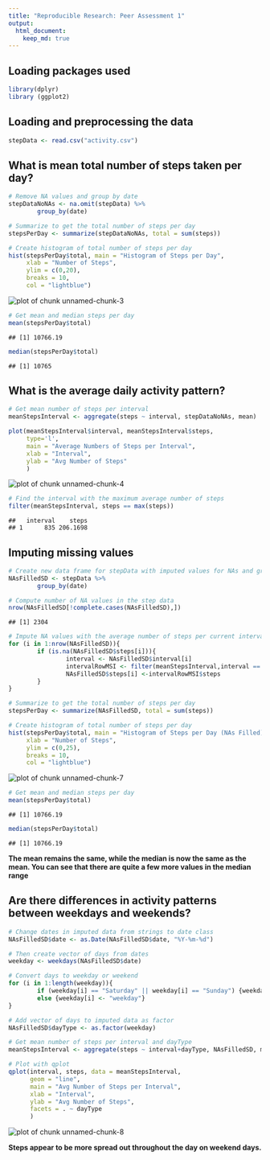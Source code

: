 ```yaml
---
title: "Reproducible Research: Peer Assessment 1"
output: 
  html_document:
    keep_md: true
---
```

## Loading packages used

```r
library(dplyr)
library (ggplot2)
```

## Loading and preprocessing the data


```r
stepData <- read.csv("activity.csv")
```

## What is mean total number of steps taken per day?

```r
# Remove NA values and group by date
stepDataNoNAs <- na.omit(stepData) %>%
        group_by(date)

# Summarize to get the total number of steps per day
stepsPerDay <- summarize(stepDataNoNAs, total = sum(steps))

# Create histogram of total number of steps per day
hist(stepsPerDay$total, main = "Histogram of Steps per Day",
     xlab = "Number of Steps",
     ylim = c(0,20),
     breaks = 10,
     col = "lightblue")
```

![plot of chunk unnamed-chunk-3](figure/unnamed-chunk-3-1.png) 

```r
# Get mean and median steps per day
mean(stepsPerDay$total)
```

```
## [1] 10766.19
```

```r
median(stepsPerDay$total)
```

```
## [1] 10765
```

## What is the average daily activity pattern?


```r
# Get mean number of steps per interval
meanStepsInterval <- aggregate(steps ~ interval, stepDataNoNAs, mean)

plot(meanStepsInterval$interval, meanStepsInterval$steps,
     type='l',
     main = "Average Numbers of Steps per Interval",
     xlab = "Interval",
     ylab = "Avg Number of Steps"
     )
```

![plot of chunk unnamed-chunk-4](figure/unnamed-chunk-4-1.png) 

```r
# Find the interval with the maximum average number of steps
filter(meanStepsInterval, steps == max(steps))
```

```
##   interval    steps
## 1      835 206.1698
```

## Imputing missing values


```r
# Create new data frame for stepData with imputed values for NAs and group by date
NAsFilledSD <- stepData %>%
        group_by(date)
```


```r
# Compute number of NA values in the step data
nrow(NAsFilledSD[!complete.cases(NAsFilledSD),])
```

```
## [1] 2304
```


```r
# Impute NA values with the average number of steps per current interval
for (i in 1:nrow(NAsFilledSD)){
        if (is.na(NAsFilledSD$steps[i])){
                interval <- NAsFilledSD$interval[i]
                intervalRowMSI <- filter(meanStepsInterval,interval == NAsFilledSD$interval[i])
                NAsFilledSD$steps[i] <-intervalRowMSI$steps
        }
}

# Summarize to get the total number of steps per day
stepsPerDay <- summarize(NAsFilledSD, total = sum(steps))

# Create histogram of total number of steps per day
hist(stepsPerDay$total, main = "Histogram of Steps per Day (NAs Filled)",
     xlab = "Number of Steps",
     ylim = c(0,25),
     breaks = 10,
     col = "lightblue")
```

![plot of chunk unnamed-chunk-7](figure/unnamed-chunk-7-1.png) 

```r
# Get mean and median steps per day
mean(stepsPerDay$total)
```

```
## [1] 10766.19
```

```r
median(stepsPerDay$total)
```

```
## [1] 10766.19
```
**The mean remains the same, while the median is now the same as the mean. You can see that there are quite a few more values in the median range**

## Are there differences in activity patterns between weekdays and weekends?


```r
# Change dates in imputed data from strings to date class
NAsFilledSD$date <- as.Date(NAsFilledSD$date, "%Y-%m-%d")

# Then create vector of days from dates
weekday <- weekdays(NAsFilledSD$date)

# Convert days to weekday or weekend
for (i in 1:length(weekday)){
        if (weekday[i] == "Saturday" || weekday[i] == "Sunday") {weekday[i] <- "weekend"}
        else {weekday[i] <- "weekday"}
}

# Add vector of days to imputed data as factor
NAsFilledSD$dayType <- as.factor(weekday)

# Get mean number of steps per interval and dayType
meanStepsInterval <- aggregate(steps ~ interval+dayType, NAsFilledSD, mean)

# Plot with qplot
qplot(interval, steps, data = meanStepsInterval,
      geom = "line",
      main = "Avg Number of Steps per Interval",
      xlab = "Interval",
      ylab = "Avg Number of Steps",
      facets = . ~ dayType
      )
```

![plot of chunk unnamed-chunk-8](figure/unnamed-chunk-8-1.png) 

**Steps appear to be more spread out throughout the day on weekend days.**

